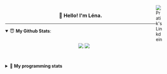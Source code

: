 <!--
<a href="https://twitter.com" target="_blank" rel="nofollow">
 <img align="right" alt="Pratik's Twitter" width="22px" src="https://cdn.jsdelivr.net/npm/simple-icons@v3/icons/twitter.svg" />
</a> 

-->
<a href="https://www.linkedin.com/in/lenagiacalone/" target="_blank" rel="nofollow">
 <img align="right" alt="Pratik's Linkdein" width="22px" src="https://cdn.jsdelivr.net/npm/simple-icons@v3/icons/linkedin.svg" />
</a>



<h3 align="center">👋 Hello! I'm Léna.</h3>

---

<!--
**lgiacalo/lgiacalo** is a ✨ _special_ ✨ repository because its `README.md` (this file) appears on your GitHub profile.

Here are some ideas to get you started:

- 🔭 I’m currently working on ...
- 🌱 I’m currently learning ...
- 👯 I’m looking to collaborate on ...
- 🤔 I’m looking for help with ...
- 💬 Ask me about ...
- 📫 How to reach me: ...
- 😄 Pronouns: ...
- ⚡ Fun fact: ...
-->

<details open>
 <summary> 😇 <b>My Github Stats</b>: </summary>
<br>
<p align = "center">
  <img src = "https://github-readme-stats.vercel.app/api?username=lgiacalo&show_icons=true&theme=nord" width="420">
  <img src = "https://github-readme-stats.vercel.app/api/top-langs/?username=lgiacalo&layout=compact&theme=nord">
</p>
 
<br>
<p align = "center">
  <imp src = "https://github-readme-stats.vercel.app/api/wakatime?username=lgiacalo&theme=nord">
</p>

</details>

<details>
 <summary>🤖 <b>My programming stats</b></summary>
 <br>
 
<!--START_SECTION:waka-->
![Code Time](http://img.shields.io/badge/Code%20Time-0%20secs-blue)

![Lines of code](https://img.shields.io/badge/From%20Hello%20World%20I%27ve%20Written-876%20Thousand%20lines%20of%20code-blue)

**🐱 My GitHub Data** 

> 🏆 51 Contributions in the Year 2022
 > 
> 📦 298.0 kB Used in GitHub's Storage 
 > 
> 🚫 Not Opted to Hire
 > 
> 📜 44 Public Repositories 
 > 
> 🔑 35 Private Repositories  
 > 
**I'm an Early 🐤** 

```text
🌞 Morning    83 commits     ███████░░░░░░░░░░░░░░░░░░   27.57% 
🌆 Daytime    177 commits    ██████████████░░░░░░░░░░░   58.8% 
🌃 Evening    41 commits     ███░░░░░░░░░░░░░░░░░░░░░░   13.62% 
🌙 Night      0 commits      ░░░░░░░░░░░░░░░░░░░░░░░░░   0.0%

```
📅 **I'm Most Productive on Monday** 

```text
Monday       76 commits     ██████░░░░░░░░░░░░░░░░░░░   25.25% 
Tuesday      51 commits     ████░░░░░░░░░░░░░░░░░░░░░   16.94% 
Wednesday    66 commits     █████░░░░░░░░░░░░░░░░░░░░   21.93% 
Thursday     58 commits     ████░░░░░░░░░░░░░░░░░░░░░   19.27% 
Friday       49 commits     ████░░░░░░░░░░░░░░░░░░░░░   16.28% 
Saturday     1 commits      ░░░░░░░░░░░░░░░░░░░░░░░░░   0.33% 
Sunday       0 commits      ░░░░░░░░░░░░░░░░░░░░░░░░░   0.0%

```


📊 **This Week I Spent My Time On** 

```text
⌚︎ Time Zone: Europe/Paris

💬 Programming Languages: 
TeX                      11 mins             ███████████░░░░░░░░░░░░░░   46.02% 
JSON                     5 mins              █████░░░░░░░░░░░░░░░░░░░░   21.43% 
Python                   4 mins              █████░░░░░░░░░░░░░░░░░░░░   19.83% 
Other                    2 mins              ██░░░░░░░░░░░░░░░░░░░░░░░   8.75% 
Docker                   0 secs              ░░░░░░░░░░░░░░░░░░░░░░░░░   1.29%

🔥 Editors: 
VS Code                  25 mins             █████████████████████████   100.0%

🐱‍💻 Projects: 
bootcamp_python          25 mins             █████████████████████████   100.0%

💻 Operating System: 
Mac                      25 mins             █████████████████████████   100.0%

```

**I Mostly Code in C** 

```text
C                        26 repos            ████████░░░░░░░░░░░░░░░░░   31.71% 
JavaScript               17 repos            █████░░░░░░░░░░░░░░░░░░░░   20.73% 
HTML                     8 repos             ██░░░░░░░░░░░░░░░░░░░░░░░   9.76% 
Shell                    8 repos             ██░░░░░░░░░░░░░░░░░░░░░░░   9.76% 
C++                      4 repos             █░░░░░░░░░░░░░░░░░░░░░░░░   4.88%

```


**Timeline**

![Chart not found](https://raw.githubusercontent.com/lgiacalo/lgiacalo/main/charts/bar_graph.png) 


 Last Updated on 28/05/2022 12:18:18 UTC
<!--END_SECTION:waka-->

</details>
